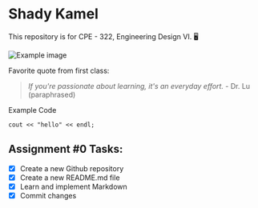 # Shady Kamel
This repository is for CPE - 322, Engineering Design VI. :desktop_computer:


![Example image](https://as1.ftcdn.net/jpg/00/95/77/62/220_F_95776267_vDeuFxaKtFhMz307i75TC7Bs859nyDwk.jpg)

Favorite quote from first class:
> *If you're passionate about learning, it's an everyday effort.* - Dr. Lu (paraphrased)

Example Code
```
cout << "hello" << endl;
```

## Assignment #0 Tasks:
- [x] Create a new Github repository
- [x] Create a new README.md file
- [x] Learn and implement Markdown
- [x] Commit changes  
